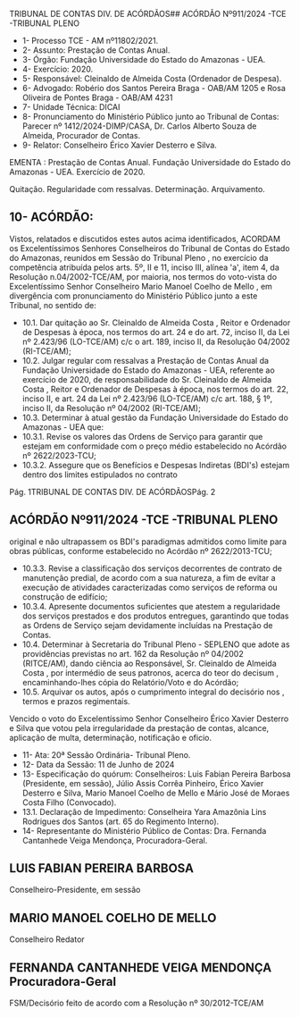 TRIBUNAL DE CONTAS DIV. DE ACÓRDÃOS## ACÓRDÃO Nº911/2024 -TCE -TRIBUNAL PLENO

- 1- Processo TCE - AM nº11802/2021.
- 2- Assunto: Prestação de Contas Anual.
- 3- Órgão: Fundação Universidade do Estado do Amazonas - UEA.
- 4- Exercício: 2020.
- 5- Responsável: Cleinaldo de Almeida Costa (Ordenador de Despesa).
- 6- Advogado: Robério  dos  Santos  Pereira  Braga  -  OAB/AM  1205  e  Rosa  Oliveira  de Pontes Braga - OAB/AM 4231
- 7- Unidade Técnica: DICAI
- 8- Pronunciamento  do  Ministério  Público  junto  ao  Tribunal  de  Contas: Parecer  nº 1412/2024-DIMP/CASA, Dr. Carlos Alberto Souza de Almeida, Procurador de Contas.
- 9- Relator: Conselheiro Érico Xavier Desterro e Silva.

EMENTA : Prestação  de  Contas  Anual.  Fundação Universidade do Estado do Amazonas  -  UEA. Exercício de 2020.

Quitação. Regularidade com ressalvas. Determinação. Arquivamento.

## 10-  ACÓRDÃO:

Vistos, relatados e discutidos estes autos acima identificados, ACORDAM os Excelentíssimos Senhores Conselheiros do Tribunal de Contas do Estado do Amazonas, reunidos em Sessão do Tribunal Pleno , no exercício da competência atribuída pelos arts. 5º, II e 11, inciso III, alínea 'a', item 4, da Resolução n.04/2002-TCE/AM, por maioria, nos termos do voto-vista do Excelentíssimo Senhor Conselheiro Mario Manoel Coelho de Mello , em divergência com pronunciamento do Ministério Público junto a este Tribunal, no sentido de:

- 10.1. Dar quitação ao Sr. Cleinaldo de Almeida Costa , Reitor e Ordenador de Despesas à época, nos termos do art. 24 e do art. 72, inciso II, da Lei  nº  2.423/96 (LO-TCE/AM) c/c o art. 189, inciso II, da Resolução 04/2002 (RI-TCE/AM);
- 10.2. Julgar  regular  com  ressalvas a  Prestação  de  Contas  Anual  da Fundação Universidade do Estado do Amazonas - UEA, referente ao exercício de 2020, de responsabilidade do Sr. Cleinaldo de Almeida Costa , Reitor e Ordenador de Despesas à época, nos termos do art. 22, inciso II, e art. 24 da Lei nº 2.423/96 (LO-TCE/AM) c/c art. 188, § 1º, inciso II, da Resolução nº 04/2002 (RI-TCE/AM);
- 10.3. Determinar à  atual gestão da Fundação Universidade do Estado do Amazonas - UEA que:
- 10.3.1. Revise os valores das Ordens de Serviço para garantir que estejam em conformidade com o preço médio estabelecido no Acórdão nº 2622/2023-TCU;
- 10.3.2. Assegure  que  os  Benefícios  e  Despesas  Indiretas (BDI's) estejam dentro dos limites estipulados no contrato

Pág. 1TRIBUNAL DE CONTAS DIV. DE ACÓRDÃOSPág. 2

## ACÓRDÃO Nº911/2024 -TCE -TRIBUNAL PLENO

original e não ultrapassem os BDI's paradigmas admitidos como limite para obras públicas, conforme estabelecido no Acórdão nº 2622/2013-TCU;

- 10.3.3. Revise  a  classificação  dos  serviços  decorrentes  de contrato  de  manutenção  predial,  de  acordo  com  a  sua natureza, a fim de evitar a execução de atividades caracterizadas como serviços de reforma ou construção de edifício;
- 10.3.4. Apresente documentos suficientes que atestem a regularidade dos serviços prestados e dos produtos entregues,  garantindo  que  todas  as  Ordens  de  Serviço sejam devidamente incluídas na Prestação de Contas.
- 10.4. Determinar à Secretaria do Tribunal Pleno - SEPLENO que adote as providências  previstas  no  art.  162  da  Resolução  nº  04/2002  (RITCE/AM), dando ciência ao Responsável, Sr. Cleinaldo de Almeida Costa ,  por intermédio de seus patronos, acerca do teor do decisum , encaminhando-lhes cópia do Relatório/Voto e do Acórdão;
- 10.5. Arquivar os  autos,  após  o  cumprimento  integral  do  decisório   nos , termos e prazos regimentais.

Vencido o voto do Excelentíssimo Senhor Conselheiro Érico Xavier Desterro e Silva que votou pela irregularidade da prestação de contas, alcance, aplicação de multa, determinação, notificação e oficio.

- 11-  Ata: 20ª Sessão Ordinária- Tribunal Pleno.
- 12-  Data da Sessão: 11 de Junho de 2024
- 13-  Especificação do quórum: Conselheiros: Luis Fabian Pereira Barbosa (Presidente, em sessão), Júlio Assis Corrêa Pinheiro, Érico Xavier Desterro e Silva, Mario Manoel Coelho de Mello e Mário José de Moraes Costa Filho (Convocado).
- 13.1. Declaração  de  Impedimento: Conselheira  Yara  Amazônia  Lins  Rodrigues  dos Santos (art. 65 do Regimento Interno).
- 14-  Representante do Ministério Público de Contas: Dra. Fernanda Cantanhede Veiga Mendonça, Procuradora-Geral.

## LUIS FABIAN PEREIRA BARBOSA

Conselheiro-Presidente, em sessão

## MARIO MANOEL COELHO DE MELLO

Conselheiro Redator

## FERNANDA CANTANHEDE VEIGA MENDONÇA Procuradora-Geral

FSM/Decisório feito de acordo com a Resolução nº 30/2012-TCE/AM
